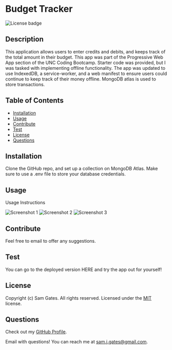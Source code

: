 
  # Budget Tracker

  ![License badge](https://img.shields.io/badge/license-MIT-green)
  
  ## Description

  This application allows users to enter credits and debits, and keeps track of the total amount in their budget. This app was part of the Progressive Web App section of the UNC Coding Bootcamp. Starter code was provided, but I was tasked with implementing offline functionality. The app was updated to use IndexedDB, a service-worker, and a web manifest to ensure users could continue to keep track of their money offline. MongoDB atlas is used to store transactions. 

  ## Table of Contents 
  
  - [Installation](#installation)
  - [Usage](#usage)
  - [Contribute](#contribute)
  - [Test](#test)
  - [License](#license)
  - [Questions](#questions)
  
  ## Installation

  Clone the GitHub repo, and set up a collection on MongoDB Atlas. Make sure to use a .env file to store your database credentials. 
  
  ## Usage

  Usage Instructions
  
  ![Screenshot 1](assets/images/screen1.png)
  ![Screenshot 2](assets/images/screen2.png)
  ![Screenshot 3](assets/images/screen3.png)
  
  ## Contribute

  Feel free to email to offer any suggestions. 
  
  ## Test

  You can go to the deployed version HERE and try the app out for yourself! 
  
  ## License
  
  
  Copyright (c) Sam Gates. All rights reserved. 
  Licensed under the [MIT](https://opensource.org/licenses/MIT) license.
  
  ## Questions
  
  Check out my [GitHub Profile](https://github.com/sg0703).
  
  Email with questions! You can reach me at sam.j.gates@gmail.com.
  